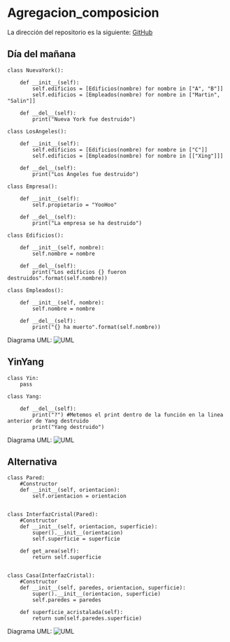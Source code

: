 # Agregacion_composicion
La dirección del repositorio es la siguiente: [GitHub](https://github.com/pelahumi/Agregacion_composicion)

## Día del mañana
```python3
class NuevaYork():

    def __init__(self):
        self.edificios = [Edificios(nombre) for nombre in ["A", "B"]]
        self.edificios = [Empleados(nombre) for nombre in ["Martin", "Salin"]]

    def __del__(self):
        print("Nueva York fue destruido")

class LosAngeles():

    def __init__(self):
        self.edificios = [Edificios(nombre) for nombre in ["C"]]
        self.edificios = [Empleados(nombre) for nombre in [["Xing"]]]

    def __del__(self):
        print("Los Ángeles fue destruido")

class Empresa():

    def __init__(self):
        self.propietario = "YooHoo"
    
    def __del__(self):
        print("La empresa se ha destruido")
    
class Edificios():

    def __init__(self, nombre):
        self.nombre = nombre
    
    def __del__(self):
        print("Los edificios {} fueron destruidos".format(self.nombre))

class Empleados():

    def __init__(self, nombre):
        self.nombre = nombre
    
    def __del__(self):
        print("{} ha muerto".format(self.nombre))
```

Diagrama UML:
![UML](https://github.com/pelahumi/Agregacion_composicion/blob/main/UML/Dia%20del%20mañana.png)

## YinYang
```python3
class Yin: 
    pass 

class Yang:
 
    def __del__(self): 
        print("?") #Metemos el print dentro de la función en la linea anterior de Yang destruido
        print("Yang destruido") 
```

Diagrama UML:
![UML](https://github.com/pelahumi/Agregacion_composicion/blob/main/UML/Dia%20del%20mañana.png)

## Alternativa
```python3
class Pared:
    #Constructor
    def __init__(self, orientacion):
        self.orientacion = orientacion


class InterfazCristal(Pared):
    #Constructor
    def __init__(self, orientacion, superficie):
        super().__init__(orientacion) 
        self.superficie = superficie

    def get_area(self):
        return self.superficie


class Casa(InterfazCristal):
    #Constructor
    def __init__(self, paredes, orientacion, superficie):
        super().__init__(orientacion, superficie)
        self.paredes = paredes
    
    def superficie_acristalada(self):
        return sum(self.paredes.superficie)
```

Diagrama UML:
![UML](https://github.com/pelahumi/Agregacion_composicion/blob/main/UML/Dia%20del%20mañana.png)


